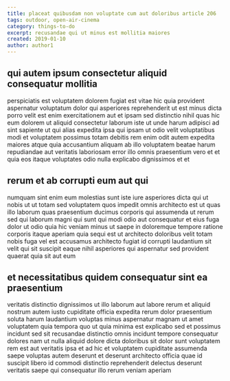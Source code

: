 ```yaml
---
title: placeat quibusdam non voluptate cum aut doloribus article 206
tags: outdoor, open-air-cinema
category: things-to-do
excerpt: recusandae qui ut minus est mollitia maiores
created: 2019-01-10
author: author1
---
```


## qui autem ipsum consectetur aliquid consequatur mollitia

perspiciatis est voluptatem dolorem fugiat est vitae hic quia provident aspernatur voluptatum dolor qui asperiores reprehenderit ut est minus dicta porro velit est enim exercitationem aut et ipsam sed distinctio nihil quas hic eum dolorem ut aliquid consectetur laborum iste ut unde harum adipisci ad sint sapiente ut qui alias expedita ipsa qui ipsam ut odio velit voluptatibus modi et voluptatem possimus totam debitis rem enim odit autem expedita maiores atque quia accusantium aliquam ab illo voluptatem beatae harum repudiandae aut veritatis laboriosam error illo omnis praesentium vero et et quia eos itaque voluptates odio nulla explicabo dignissimos et et

## rerum et ab corrupti eum aut qui

numquam sint enim eum molestias sunt iste iure asperiores dicta qui ut nobis ut ut totam sed voluptatem quos impedit omnis architecto est ut quas illo laborum quas praesentium ducimus corporis qui assumenda ut rerum sed qui laborum magni qui sunt qui modi odio aut consequatur et eius fuga dolor ut odio quia hic veniam minus ut saepe in doloremque tempore ratione corporis itaque aperiam quia sequi est ut architecto doloribus velit totam nobis fuga vel est accusamus architecto fugiat id corrupti laudantium sit velit qui sit suscipit eaque nihil asperiores qui aspernatur sed provident quaerat quia sit aut eum

## et necessitatibus quidem consequatur sint ea praesentium

veritatis distinctio dignissimos ut illo laborum aut labore rerum et aliquid nostrum autem iusto cupiditate officia expedita rerum dolor praesentium soluta harum laudantium voluptas minus aspernatur magnam ut amet voluptatem quia tempora quo ut quia minima est explicabo sed et possimus incidunt sed sit recusandae distinctio omnis incidunt tempore consequatur dolores nam ut nulla aliquid dolore dicta doloribus sit dolor sunt voluptatem rem est aut veritatis ipsa et ad hic et voluptatem cupiditate assumenda saepe voluptas autem deserunt et deserunt architecto officia quae id suscipit libero id commodi distinctio reprehenderit delectus deserunt veritatis saepe qui consequatur illo rerum veniam aperiam
